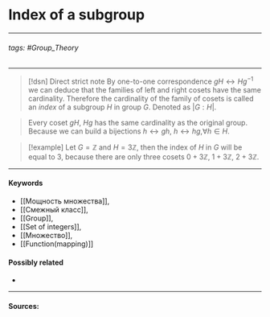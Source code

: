 # Index of a subgroup 
***
###### tags: #Group_Theory  
***
>[!dsn] Direct strict note
>By one-to-one correspondence $gH\leftrightarrow Hg^{-1}$ we can deduce that the families of left and right cosets have the same cardinality. Therefore the cardinality of the family of cosets is called an *index* of a subgroup $H$ in group $G$. Denoted as $|G:H|$.

>Every coset $gH$, $Hg$ has the same cardinality as the original group. Because we can build a bijections $h\leftrightarrow gh$, $h\leftrightarrow hg$,$\forall h\in H$.


>[!example]
>Let $G=\mathbb{Z}$ and $H=3\mathbb{Z}$, then the index of $H$ in $G$ will be equal to $3$, because there are only three cosets $0+3\mathbb{Z}$, $1+3\mathbb{Z}$, $2+3\mathbb{Z}$.
***
#### Keywords
- [[Мощность множества]],
- [[Смежный класс]],
- [[Group]],
- [[Set of integers]],
- [[Множество]],
- [[Function(mapping)]]
#### Possibly related
- 
***
#### Sources: